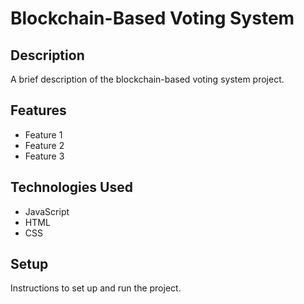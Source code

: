 # Blockchain-Based Voting System

## Description

A brief description of the blockchain-based voting system project.

## Features

- Feature 1
- Feature 2
- Feature 3

## Technologies Used

- JavaScript
- HTML
- CSS

## Setup

Instructions to set up and run the project.
